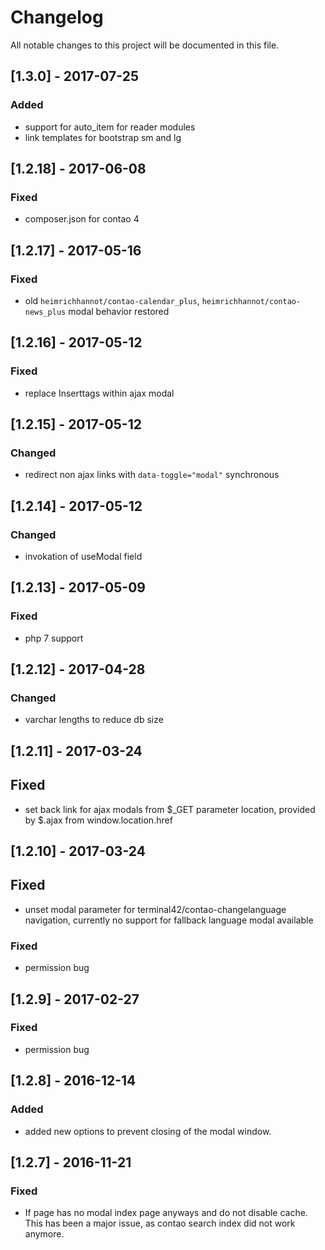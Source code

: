 # Changelog
All notable changes to this project will be documented in this file.

## [1.3.0] - 2017-07-25

### Added
- support for auto_item for reader modules
- link templates for bootstrap sm and lg

## [1.2.18] - 2017-06-08

### Fixed
- composer.json for contao 4

## [1.2.17] - 2017-05-16

### Fixed
- old `heimrichhannot/contao-calendar_plus`, `heimrichhannot/contao-news_plus` modal behavior restored 

## [1.2.16] - 2017-05-12

### Fixed
- replace Inserttags within ajax modal 

## [1.2.15] - 2017-05-12

### Changed
- redirect non ajax links with `data-toggle="modal"` synchronous 

## [1.2.14] - 2017-05-12

### Changed
- invokation of useModal field

## [1.2.13] - 2017-05-09

### Fixed
- php 7 support

## [1.2.12] - 2017-04-28

### Changed
- varchar lengths to reduce db size

## [1.2.11] - 2017-03-24

## Fixed
- set back link for ajax modals from $_GET parameter location, provided by $.ajax from window.location.href

## [1.2.10] - 2017-03-24

## Fixed
- unset modal parameter for terminal42/contao-changelanguage navigation, currently no support for fallback language modal available 

### Fixed
- permission bug

## [1.2.9] - 2017-02-27

### Fixed
- permission bug

## [1.2.8] - 2016-12-14

### Added
- added new options to prevent closing of the modal window.

## [1.2.7] - 2016-11-21

### Fixed
- If page has no modal index page anyways and do not disable cache. This has been a major issue, as contao search index did not work anymore.
